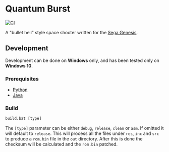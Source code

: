 # Quantum Burst

[![CI][CI Badge]][CI Workflows]

A "bullet hell" style space shooter written for the [Sega Genesis].

## Development

Development can be done on **Windows** only, and has been tested only on
**Windows 10**.

### Prerequisites

- [Python](https://www.python.org/downloads/windows)
- [Java](https://java.com/en/download/manual.jsp)

### Build

```cmd
build.bat [type]
```

The `[type]` parameter can be either `debug`, `release`, `clean` or `asm`. If
omitted it will default to `release`. This will process all the files under
`res`, `inc` and `src` to produce a `rom.bin` file in the `out` directory. After
this is done the checksum will be calculated and the `rom.bin` patched.

<!-- links -->
[CI Badge]: https://github.com/devpow112/quantum-burst/actions/workflows/ci.yml/badge.svg?branch=main
[CI Workflows]: https://github.com/devpow112/quantum-burst/actions/workflows/ci.yml
[Sega Genesis]: https://en.wikipedia.org/wiki/Sega_Genesis
